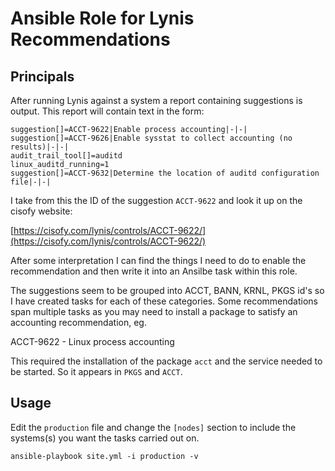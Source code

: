 # Ansible Role for Lynis Recommendations

## Principals

After running Lynis against a system a report containing suggestions is output. This report will contain text in the form:

```text
suggestion[]=ACCT-9622|Enable process accounting|-|-|
suggestion[]=ACCT-9626|Enable sysstat to collect accounting (no results)|-|-|
audit_trail_tool[]=auditd
linux_auditd_running=1
suggestion[]=ACCT-9632|Determine the location of auditd configuration file|-|-|
```

I take from this the ID of the suggestion `ACCT-9622` and look it up on the cisofy website:

[https://cisofy.com/lynis/controls/ACCT-9622/](https://cisofy.com/lynis/controls/ACCT-9622/)

After some interpretation I can find the things I need to do to enable the recommendation and then write it into an Ansilbe task within this role.

The suggestions seem to be grouped into ACCT, BANN, KRNL, PKGS id's so I have created tasks for each of these categories. Some recommendations span multiple tasks as you may need to install a package to satisfy an accounting recommendation, eg.

ACCT-9622 - Linux process accounting

This required the installation of the package `acct` and the service needed to be started. So it appears in `PKGS` and `ACCT`.

## Usage

Edit the `production` file and change the `[nodes]` section to include the systems(s) you want the tasks carried out on.

```shell
ansible-playbook site.yml -i production -v
```
